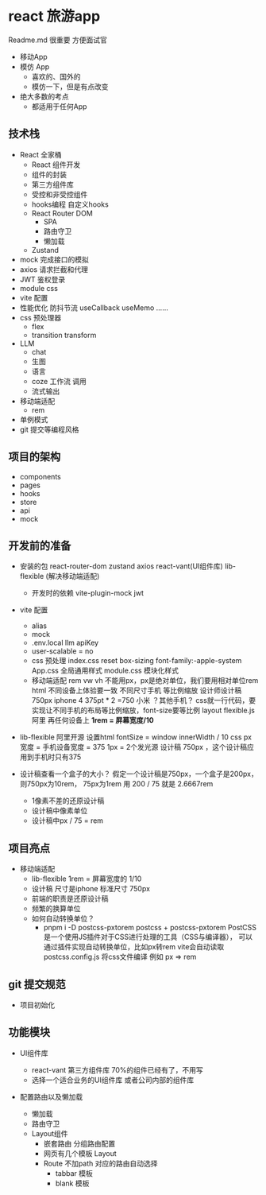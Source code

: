 # react 旅游app
Readme.md 很重要 方便面试官

- 移动App
- 模仿 App
    - 喜欢的、国外的
    - 模仿一下，但是有点改变
- 绝大多数的考点
    - 都适用于任何App

## 技术栈
- React 全家桶
    - React 组件开发
    - 组件的封装
    - 第三方组件库
    - 受控和非受控组件
    - hooks编程 自定义hooks
    - React Router DOM
        - SPA
        - 路由守卫
        - 懒加载
    - Zustand
- mock 完成接口的模拟
- axios 请求拦截和代理
- JWT 鉴权登录
- module css
- vite 配置
- 性能优化
        防抖节流
        useCallback useMemo ......
- css 预处理器
    - flex
    - transition transform
- LLM
    - chat
    - 生图
    - 语言
    - coze 工作流 调用
    - 流式输出
- 移动端适配
    - rem
- 单例模式
- git 提交等编程风格
## 项目的架构
- components
- pages
- hooks
- store
- api 
- mock

## 开发前的准备
- 安装的包
    react-router-dom
    zustand
    axios
    react-vant(UI组件库) lib-flexible (解决移动端适配)
    - 开发时的依赖
        vite-plugin-mock
        jwt

- vite 配置
    - alias
    - mock
    - .env.local
    llm apiKey
    - user-scalable = no
    - css 预处理
        index.css reset
        box-sizing font-family:-apple-system
        App.css 全局通用样式
        module.css 模块化样式
    - 移动端适配 rem  vw vh
        不能用px，px是绝对单位，我们要用相对单位rem html
        不同设备上体验要一致
        不同尺寸手机 等比例缩放
        设计师设计稿 750px iphone 4 375pt * 2 =750
        小米 ？其他手机？
        css就一行代码，要实现让不同手机的布局等比例缩放，font-size要等比例
        layout
        flexible.js 阿里 再任何设备上
        **1rem = 屏幕宽度/10**
- lib-flexible
    阿里开源
    设置html fontSize = window
    innerWidth / 10
    css px 宽度 = 手机设备宽度 = 375
    1px = 2个发光源
    设计稿 750px ，这个设计稿应用到手机时只有375


- 设计稿查看一个盒子的大小？
    假定一个设计稿是750px，一个盒子是200px，则750px为10rem， 75px为1rem
    用 200 / 75 就是 2.6667rem
    - 1像素不差的还原设计稿
    - 设计稿中像素单位
    - 设计稿中px / 75 = rem

## 项目亮点
- 移动端适配
    - lib-flexible 1rem = 屏幕宽度的 1/10
    - 设计稿 尺寸是iphone 标准尺寸 750px
    - 前端的职责是还原设计稿
    - 频繁的换算单位
    - 如何自动转换单位？
        - pnpm i -D postcss-pxtorem
        postcss + postcss-pxtorem
        PostCSS是一个使用JS插件对于CSS进行处理的工具（CSS与编译器），
        可以通过插件实现自动转换单位，比如px转rem
        vite会自动读取postcss.config.js 将css文件编译 
        例如 px => rem

## git 提交规范
- 项目初始化
## 功能模块
- UI组件库
    - react-vant 第三方组件库 70%的组件已经有了，不用写
    - 选择一个适合业务的UI组件库 或者公司内部的组件库 

- 配置路由以及懒加载
    - 懒加载
    - 路由守卫
    - Layout组件
        - 嵌套路由<Outlet /> 分组路由配置
        - 网页有几个模板 Layout
        - Route 不加path 对应的路由自动选择
            - tabbar 模板
            - blank 模板
